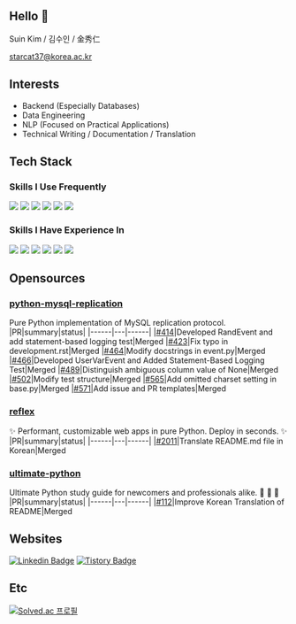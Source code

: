 ## Hello 👋
Suin Kim / 김수인 / 金秀仁

starcat37@korea.ac.kr

## Interests
- Backend (Especially Databases)
- Data Engineering
- NLP (Focused on Practical Applications)
- Technical Writing / Documentation / Translation

## Tech Stack
### Skills I Use Frequently
<img src="https://img.shields.io/badge/python-3776AB?style=for-the-badge&logo=python&logoColor=white"> <img src="https://img.shields.io/badge/mysql-4479A1?style=for-the-badge&logo=mysql&logoColor=white"> <img src="https://img.shields.io/badge/node.js-339933?style=for-the-badge&logo=Node.js&logoColor=white"> <img src="https://img.shields.io/badge/Express-000000?style=for-the-badge&logo=Express&logoColor=white"> <img src="https://img.shields.io/badge/git-F05032?style=for-the-badge&logo=git&logoColor=white"> <img src="https://img.shields.io/badge/github-181717?style=for-the-badge&logo=github&logoColor=white">

### Skills I Have Experience In
<img src="https://img.shields.io/badge/jupyter-F37626?style=for-the-badge&logo=Jupyter&logoColor=white"> <img src="https://img.shields.io/badge/redis-%23DD0031.svg?style=for-the-badge&logo=redis&logoColor=white"> <img src="https://img.shields.io/badge/mariaDB-003545?style=for-the-badge&logo=mariaDB&logoColor=white"> <img src="https://img.shields.io/badge/c-%2300599C.svg?style=for-the-badge&logo=c&logoColor=white"> <img src="https://img.shields.io/badge/r-%23276DC3.svg?style=for-the-badge&logo=r&logoColor=white"> <img src="https://img.shields.io/badge/github%20actions-%232671E5.svg?style=for-the-badge&logo=githubactions&logoColor=white">

## Opensources
### [python-mysql-replication](https://github.com/julien-duponchelle/python-mysql-replication)
Pure Python implementation of MySQL replication protocol.
|PR|summary|status|
|------|---|------|
|[#414](https://github.com/julien-duponchelle/python-mysql-replication/pull/414)|Developed RandEvent and add statement-based logging test|Merged
|[#423](https://github.com/julien-duponchelle/python-mysql-replication/pull/423)|Fix typo in development.rst|Merged
|[#464](https://github.com/julien-duponchelle/python-mysql-replication/pull/464)|Modify docstrings in event.py|Merged
|[#466](https://github.com/julien-duponchelle/python-mysql-replication/pull/466)|Developed UserVarEvent and Added Statement-Based Logging Test|Merged
|[#489](https://github.com/julien-duponchelle/python-mysql-replication/pull/489)|Distinguish ambiguous column value of None|Merged
|[#502](https://github.com/julien-duponchelle/python-mysql-replication/pull/502)|Modify test structure|Merged
|[#565](https://github.com/julien-duponchelle/python-mysql-replication/pull/565)|Add omitted charset setting in base.py|Merged
|[#571](https://github.com/julien-duponchelle/python-mysql-replication/pull/571)|Add issue and PR templates|Merged

### [reflex](https://github.com/reflex-dev/reflex)
✨ Performant, customizable web apps in pure Python. Deploy in seconds. ✨
|PR|summary|status|
|------|---|------|
|[#2011](https://github.com/reflex-dev/reflex/pull/2011)|Translate README.md file in Korean|Merged

### [ultimate-python](https://github.com/huangsam/ultimate-python)
Ultimate Python study guide for newcomers and professionals alike. 🐍 🐍 🐍
|PR|summary|status|
|------|---|------|
|[#112](https://github.com/huangsam/ultimate-python/pull/112)|Improve Korean Translation of README|Merged

## Websites
[![Linkedin Badge](https://img.shields.io/badge/-LinkedIn-blue?style=flat-square&logo=Linkedin&logoColor=white&link=https://www.linkedin.com/in/starcat37/)](https://www.linkedin.com/in/starcat37/)
[![Tistory Badge](https://github-readme-tistory-card.vercel.app/api/badge?name=Tistory)](https://starcat37.tistory.com/)

## Etc
[![Solved.ac
프로필](http://mazassumnida.wtf/api/v2/generate_badge?boj=starcat37)](https://solved.ac/starcat37)
